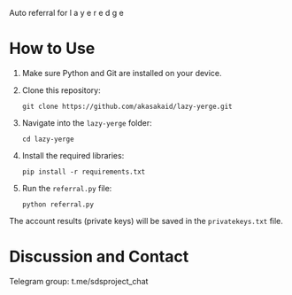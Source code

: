 
Auto referral for l a y e r e d g e

# How to Use

1. Make sure Python and Git are installed on your device.

2. Clone this repository:

   ```
   git clone https://github.com/akasakaid/lazy-yerge.git
   ```

3. Navigate into the `lazy-yerge` folder:

   ```
   cd lazy-yerge
   ```

4. Install the required libraries:

   ```
   pip install -r requirements.txt
   ```

5. Run the `referral.py` file:

   ```
   python referral.py
   ```

The account results (private keys) will be saved in the `privatekeys.txt` file.

# Discussion and Contact

Telegram group: t.me/sdsproject_chat
